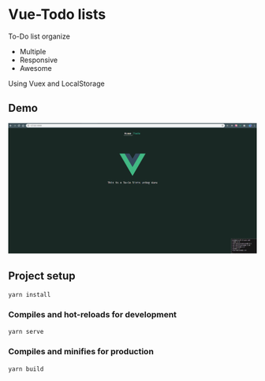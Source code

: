 # Vue-Todo lists
To-Do list organize
- Multiple 
- Responsive
- Awesome

Using Vuex and LocalStorage

## Demo
![Demo Image](demo.gif)


## Project setup
```
yarn install
```

### Compiles and hot-reloads for development
```
yarn serve
```

### Compiles and minifies for production
```
yarn build
```
